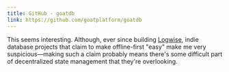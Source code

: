 ```yaml
---
title: GitHub - goatdb
link: https://github.com/goatplatform/goatdb
---
```

 This seems interesting. Although, ever since building [Logwise](https://logwise.tylermercer.net), indie database projects that claim to make offline-first "easy" make me very suspicious—making such a claim probably means there's some difficult part of decentralized state management that they're overlooking.
 